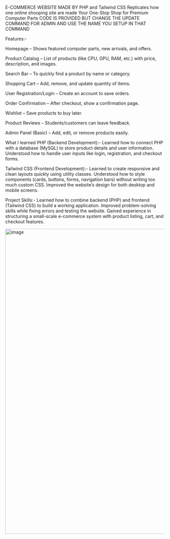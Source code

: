  E-COMMERCE WEBSITE 
MADE BY PHP and Tailwind CSS
Replicates how one online shooping site are made
Your One-Stop Shop for Premium Computer Parts
CODE IS PROVIDED BUT CHANGE THE UPDATE COMMAND FOR ADMIN AND USE THE NAME YOU SETUP IN THAT COMMAND

Features:-

Homepage – Shows featured computer parts, new arrivals, and offers.

Product Catalog – List of products (like CPU, GPU, RAM, etc.) with price, description, and images.

Search Bar – To quickly find a product by name or category.

Shopping Cart – Add, remove, and update quantity of items.

User Registration/Login – Create an account to save orders.

Order Confirmation – After checkout, show a confirmation page.

Wishlist – Save products to buy later.

Product Reviews – Students/customers can leave feedback.

Admin Panel (Basic) – Add, edit, or remove products easily.

What I learned
PHP (Backend Development):-
Learned how to connect PHP with a database (MySQL) to store product details and user information.
Understood how to handle user inputs like login, registration, and checkout forms.

Tailwind CSS (Frontend Development):-
Learned to create responsive and clean layouts quickly using utility classes.
Understood how to style components (cards, buttons, forms, navigation bars) without writing too much custom CSS.
Improved the website’s design for both desktop and mobile screens.

Project Skills:-
Learned how to combine backend (PHP) and frontend (Tailwind CSS) to build a working application.
Improved problem-solving skills while fixing errors and testing the website.
Gained experience in structuring a small-scale e-commerce system with product listing, cart, and checkout features.
 
<img width="1919" height="961" alt="image" src="https://github.com/user-attachments/assets/d4935709-1f73-473b-9d5e-935ec2bda372" /> 
